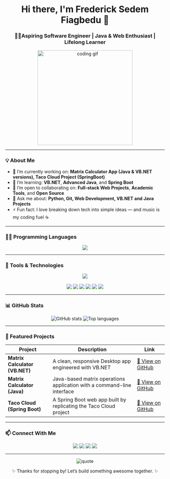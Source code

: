 <h1 align="center">Hi there, I'm Frederick Sedem Fiagbedu 👋</h1>
<h3 align="center">🧑‍💻Aspiring Software Engineer | Java & Web Enthusiast | Lifelong Learner</h3>

<p align="center">
  <img src="https://media.giphy.com/media/qgQUggAC3Pfv687qPC/giphy.gif" width="300" alt="coding gif">
</p>

---

### 💡 About Me

- 🔭 I’m currently working on: **Matrix Calculator App (Java & VB.NET versions), Taco Cloud Project (SpringBoot)**  
- 🌱 I’m learning: **VB.NET**, **Advanced Java**, and **Spring Boot**  
- 👯 I’m open to collaborating on: **Full-stack Web Projects**, **Academic Tools**, and **Open Source**  
- 💬 Ask me about: **Python, Git, Web Development, VB.NET and Java Projects**  
- ⚡ Fun fact: I love breaking down tech into simple ideas — and music is my coding fuel ☕  

---
### 👨‍💻 Programming Languages

<p align="center">
  <img src="https://skillicons.dev/icons?i=html,css,js,java,python,cpp" />
</p>

---

### 🧰 Tools & Technologies

<p align="center">
  <img src="https://skillicons.dev/icons?i=vscode,react,wordpress,spring,git,github,figma" />
  <br><br>
  <img src="https://img.shields.io/badge/Visual%20Studio-5C2D91?style=for-the-badge&logo=visualstudio&logoColor=white" />
  <img src="https://img.shields.io/badge/IntelliJ%20IDEA-000000?style=for-the-badge&logo=intellijidea&logoColor=white" />
  <img src="https://img.shields.io/badge/PyCharm-143?style=for-the-badge&logo=pycharm&logoColor=white" />
  <img src="https://img.shields.io/badge/Code::Blocks-000000?style=for-the-badge&logo=codeblocks&logoColor=white" />
  <img src="https://img.shields.io/badge/Microsoft%20365-D83B01?style=for-the-badge&logo=microsoftoffice&logoColor=white" />
  <img src="https://img.shields.io/badge/PowerPoint-B7472A?style=for-the-badge&logo=microsoftpowerpoint&logoColor=white" />
</p>

---

### 📊 GitHub Stats

<p align="center">
  <img src="https://github-readme-stats.vercel.app/api?username=Brainiac2222&show_icons=true&theme=radical" alt="GitHub stats" />
  <img src="https://github-readme-stats.vercel.app/api/top-langs/?username=Brainiac2222&layout=compact&theme=radical" alt="Top languages" />
</p>

---

### 🚀 Featured Projects

| Project | Description | Link |
|--------|-------------|------|
| **Matrix Calculator (VB.NET)** | A clean, responsive Desktop app engineered with VB.NET | [🔗 View on GitHub](https://github.com/Brainiac2222/MatricesApp) |
| **Matrix Calculator (Java)** | Java-based matrix operations application with a command-line interface | [🔗 View on GitHub](https://github.com/Brainiac2222/MatrixApp-JavaVersion) |
| **Taco Cloud (Spring Boot)** | A Spring Boot web app built by replicating the Taco Cloud project | [🔗 View on GitHub](https://github.com/Brainiac2222/taco-cloud) |

---

### 📫 Connect With Me

<p align="center">
  <a href="https://www.linkedin.com/in/sedemfiagbedu"><img src="https://img.shields.io/badge/LinkedIn-blue?style=for-the-badge&logo=linkedin&logoColor=white" /></a>
  <a href="mailto:sedemcopper@gmail.com"><img src="https://img.shields.io/badge/Gmail-D14836?style=for-the-badge&logo=gmail&logoColor=white" /></a>
  <a href="https://github.com/Brainiac2222"><img src="https://img.shields.io/badge/GitHub-100000?style=for-the-badge&logo=github&logoColor=white" /></a>
  <a href="https://www.hackerrank.com/profile/sedemcopper"><img src="https://img.shields.io/badge/HackerRank-2EC866?style=for-the-badge&logo=hackerrank&logoColor=white" /></a>
</p>


---

<p align="center">
  <img src="https://quotes-github-readme.vercel.app/api?type=horizontal&theme=tokyonight" alt="quote" />
</p>

<p align="center">✨ Thanks for stopping by! Let’s build something awesome together. ✨</p>
